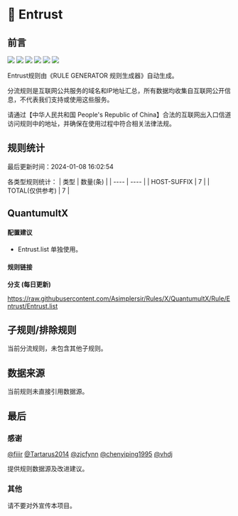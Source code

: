 # 🧸 Entrust

## 前言

![](https://shields.io/badge/-移除重复规则-ff69b4) ![](https://shields.io/badge/-DOMAIN与DOMAIN--SUFFIX合并-green) ![](https://shields.io/badge/-DOMAIN--SUFFIX间合并-critical) ![](https://shields.io/badge/-DOMAIN与DOMAIN--KEYWORD合并-9cf) ![](https://shields.io/badge/-DOMAIN--SUFFIX与DOMAIN--KEYWORD合并-blue) ![](https://shields.io/badge/-IP--CIDR(6)合并-blueviolet) 

Entrust规则由《RULE GENERATOR 规则生成器》自动生成。

分流规则是互联网公共服务的域名和IP地址汇总，所有数据均收集自互联网公开信息，不代表我们支持或使用这些服务。

请通过【中华人民共和国 People's Republic of China】合法的互联网出入口信道访问规则中的地址，并确保在使用过程中符合相关法律法规。

## 规则统计

最后更新时间：2024-01-08 16:02:54

各类型规则统计：
| 类型 | 数量(条)  | 
| ---- | ----  |
| HOST-SUFFIX | 7  | 
| TOTAL(仅供参考) | 7  | 


## QuantumultX 

#### 配置建议
- Entrust.list 单独使用。

#### 规则链接
**分支 (每日更新)**

https://raw.githubusercontent.com/Asimplersir/Rules/X/QuantumultX/Rule/Entrust/Entrust.list











## 子规则/排除规则


当前分流规则，未包含其他子规则。

## 数据来源

当前规则未直接引用数据源。

## 最后

### 感谢

[@fiiir](https://github.com/fiiir) [@Tartarus2014](https://github.com/Tartarus2014) [@zjcfynn](https://github.com/zjcfynn) [@chenyiping1995](https://github.com/chenyiping1995) [@vhdj](https://github.com/vhdj)

提供规则数据源及改进建议。

### 其他

请不要对外宣传本项目。